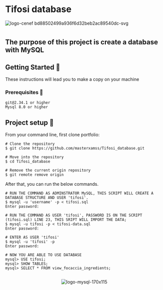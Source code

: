 # Tifosi database

![logo-cenef bd88502499a936f6d32beb2ac89540dc-svg](https://github.com/user-attachments/assets/b71a3a78-1515-4d98-9ffe-ec2feebdf91b)

#

## The purpose of this project is create a database with MySQL

## Getting Started 🚀
These instructions will lead you to make a copy on your machine
### Prerequisites 📝
```
git@2.34.1 or higher
Mysql 8.0 or higher
```
## Project setup 🔧
From your command line, first clone portfolio:
```
# Clone the repository
$ git clone https://github.com/masterxamss/Tifosi_database.git

# Move into the repository
$ cd Tifosi_database

# Remove the current origin repository
$ git remote remove origin
```
After that, you can run the below commands.
```
# RUN THE COMMAND AS ADMINSTRATOR MySQL, THIS SCRIPT WILL CREATE A DATABASE STRUCTURE AND USER 'tifosi'. 
$ mysql -u 'username' -p < tifosi.sql
Enter password:

# RUN THE COMMAND AS USER 'tifosi', PASSWORD IS ON THE SCRIPT (tifosi.sql) LINE 23, THIS SRIPT WILL IMPORT THE DATA;
$ mysql -u tifosi -p < tifosi-data.sql
Enter password:

# ENTER AS USER 'tifosi'
$ mysql -u 'tifosi' -p
Enter password:

# NOW YOU ARE ABLE TO USE DATABASE
mysql> USE tifosi;
mysql> SHOW TABLES;
mysql> SELECT * FROM view_focaccia_ingredients;


```

<div align="center">

![logo-mysql-170x115](https://github.com/user-attachments/assets/b7e0d3ad-fa1d-446f-b6a2-953e022cbb41)

</div>
